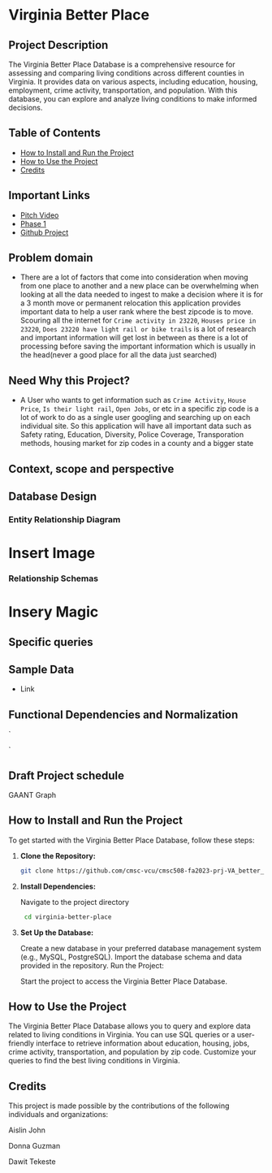 # Virginia Better Place

## Project Description

The Virginia Better Place Database is a comprehensive resource for assessing and comparing living conditions across different counties in Virginia. It provides data on various aspects, including education, housing, employment, crime activity, transportation, and population. With this database, you can explore and analyze living conditions to make informed decisions.

## Table of Contents

- [How to Install and Run the Project](#how-to-install-and-run-the-project)
- [How to Use the Project](#how-to-use-the-project)
- [Credits](#credits)

## Important Links
* [Pitch Video](https://drive.google.com/file/d/1Sikim-ladH6ERmn24CFSi-oMzZA6jGdi/view?usp=sharing)
* [Phase 1](https://google.com)
* [Github Project](https://github.com/cmsc-vcu/cmsc508-fa2023-prj-VA_better_placegroup39)


## Problem domain
* There are a lot of factors that come into consideration when moving from one place to another and a new place can be overwhelming when looking at all the data needed to ingest to make a decision where it is for a 3 month move or permanent relocation this application provides important data to help a user rank where the best zipcode is to move. Scouring all the internet for `Crime activity in 23220`, `Houses price in 23220`, `Does 23220 have light rail or bike trails` is a lot of research and important information will get lost in between as there is a lot of processing before saving the important information which is usually in the head(never a good place for all the data just searched)

## Need Why this Project?
* A User who wants to get information such as `Crime Activity`, `House Price`, `Is their light rail`, `Open Jobs`, or etc in a specific zip code is a lot of work to do as a single user googling and searching up on each individual site. So this application will have all important data such as Safety rating, Education, Diversity, Police Coverage, Transporation methods, housing market for zip codes in a county and a bigger state

## Context, scope and perspective


## Database Design
### Entity Relationship Diagram
# Insert Image

### Relationship Schemas
 # Insery Magic
 
## Specific queries

## Sample Data
 * Link
## Functional Dependencies and Normalization
`

`

## Draft Project schedule
GAANT Graph




## How to Install and Run the Project

To get started with the Virginia Better Place Database, follow these steps:

1. **Clone the Repository:**

   ```bash
   git clone https://github.com/cmsc-vcu/cmsc508-fa2023-prj-VA_better_placegroup39.git
   ```

2. **Install Dependencies:**

   Navigate to the project directory
   ```bash
    cd virginia-better-place
   ```


3. **Set Up the Database:**

    Create a new database in your preferred database management system (e.g., MySQL, PostgreSQL).
    Import the database schema and data provided in the repository.
    Run the Project:

    Start the project to access the Virginia Better Place Database.

## How to Use the Project
The Virginia Better Place Database allows you to query and explore data related to living conditions in Virginia. You can use SQL queries or a user-friendly interface to retrieve information about education, housing, jobs, crime activity, transportation, and population by zip code. Customize your queries to find the best living conditions in Virginia.

## Credits
This project is made possible by the contributions of the following individuals and organizations:

Aislin John

Donna Guzman

Dawit Tekeste























